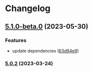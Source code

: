 # Changelog


## [5.1.0-beta.0](https://github.com/muhlba91/onyx-homeassistant-integration/compare/v5.0.2...v5.1.0-beta.0) (2023-05-30)


### Features

* update dependencies ([63d84e9](https://github.com/muhlba91/onyx-homeassistant-integration/commit/63d84e9e9cb1bb899f6bec1c84b191c52820e410))

### [5.0.2](https://github.com/muhlba91/onyx-homeassistant-integration/compare/v5.0.2-beta.1...v5.0.2) (2023-03-24)
